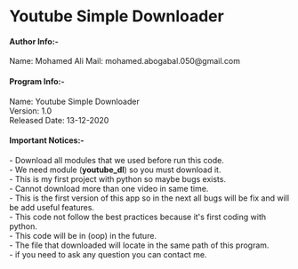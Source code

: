 <h1>Youtube Simple Downloader</h1>
<h4>Author Info:-</h4>
    Name: Mohamed Ali
    Mail: mohamed.abogabal.050@gmail.com
<h4>Program Info:-</h4>
<span>Name: Youtube Simple Downloader</span><br>
<span>Version: 1.0</span><br>
<span>Released Date: 13-12-2020</span><br>
<h4>Important Notices:-</h4>
<p>
- Download all modules that we used before run this code.<br>
- We need module (<strong>youtube_dl</strong>) so you must download it.<br>
- This is my first project with python so maybe bugs exists.<br>
- Cannot download more than one video in same time.<br>
- This is the first version of this app so in the next all bugs will be fix and will be add useful features.<br>
- This code not follow the best practices because it's first coding with python.<br>
- This code will be in (oop) in the future.<br>
- The file that downloaded will locate in the same path of this program.<br>
- if you need to ask any question you can contact me.<br>
</p>
